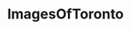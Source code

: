 ---
title: ImagesOfToronto
crosslinks:
- leafs
- torontoraptors
- Torontobluejays
- UofT
- toronto
- pics
- tattoos
- imagesofnetwork
- whatsthisbug
- CityPorn
- whatsthisplant
- itookapicture
- FishingOntario
- Brampton
- tfc
- canada
- mildlyinteresting
- analog
- Bombing
- funny
---